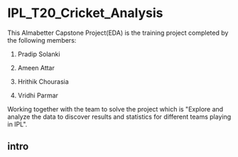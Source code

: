 # IPL_T20_Cricket_Analysis

This Almabetter Capstone Project(EDA) is the training project completed by the following members:

1. Pradip Solanki

2. Ameen Attar

3. Hrithik Chourasia

4. Vridhi Parmar

Working together with the team to solve the project which is "Explore and analyze the data to discover results and statistics for different teams playing in IPL".

## intro
